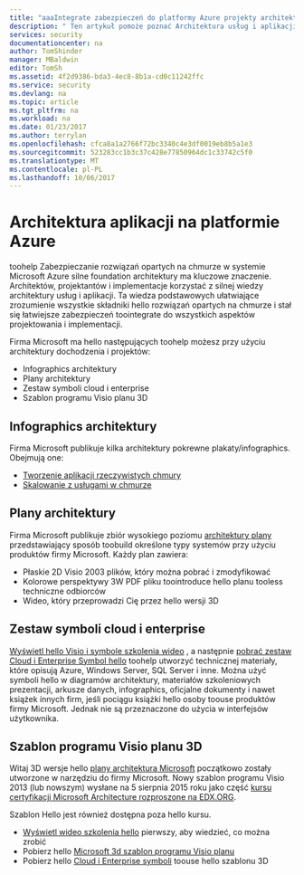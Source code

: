 ```yaml
---
title: "aaaIntegrate zabezpieczeń do platformy Azure projekty architektury | Dokumentacja firmy Microsoft"
description: " Ten artykuł pomoże poznać Architektura usług i aplikacji hello na Azure toomake go łatwiejsze zabezpieczeń toointegrate do projektowania i implementacji. "
services: security
documentationcenter: na
author: TomShinder
manager: MBaldwin
editor: TomSh
ms.assetid: 4f2d9386-bda3-4ec8-8b1a-cd0c11242ffc
ms.service: security
ms.devlang: na
ms.topic: article
ms.tgt_pltfrm: na
ms.workload: na
ms.date: 01/23/2017
ms.author: terrylan
ms.openlocfilehash: cfca8a1a2766f72bc3340c4e3df0019eb8b5a1e3
ms.sourcegitcommit: 523283cc1b3c37c428e77850964dc1c33742c5f0
ms.translationtype: MT
ms.contentlocale: pl-PL
ms.lasthandoff: 10/06/2017
---
```

# <a name="application-architecture-on-azure"></a>Architektura aplikacji na platformie Azure
toohelp Zabezpieczanie rozwiązań opartych na chmurze w systemie Microsoft Azure silne foundation architektury ma kluczowe znaczenie. Architektów, projektantów i implementacje korzystać z silnej wiedzy architektury usług i aplikacji. Ta wiedza podstawowych ułatwiające zrozumienie wszystkie składniki hello rozwiązań opartych na chmurze i stał się łatwiejsze zabezpieczeń toointegrate do wszystkich aspektów projektowania i implementacji.

Firma Microsoft ma hello następujących toohelp możesz przy użyciu architektury dochodzenia i projektów:

* Infographics architektury
* Plany architektury
* Zestaw symboli cloud i enterprise
* Szablon programu Visio planu 3D

## <a name="architectural-infographics"></a>Infographics architektury
Firma Microsoft publikuje kilka architektury pokrewne plakaty/infographics. Obejmują one:

* [Tworzenie aplikacji rzeczywistych chmury](https://azure.microsoft.com/documentation/infographics/building-real-world-cloud-apps/)
* [Skalowanie z usługami w chmurze](https://azure.microsoft.com/documentation/infographics/cloud-services/)

## <a name="architectural-blueprints"></a>Plany architektury
Firma Microsoft publikuje zbiór wysokiego poziomu [architektury plany](http://aka.ms/azblueprints) przedstawiający sposób toobuild określone typy systemów przy użyciu produktów firmy Microsoft.
Każdy plan zawiera:

* Płaskie 2D Visio 2003 plików, który można pobrać i zmodyfikować
* Kolorowe perspektywy 3W PDF pliku toointroduce hello planu tooless techniczne odbiorców
* Wideo, który przeprowadzi Cię przez hello wersji 3D

## <a name="cloud-and-enterprise-symbol-set"></a>Zestaw symboli cloud i enterprise
[Wyświetl hello Visio i symbole szkolenia wideo](http://aka.ms/CnESymbolsVideo) , a następnie [pobrać zestaw Cloud i Enterprise Symbol hello](http://aka.ms/CnESymbols) toohelp utworzyć technicznej materiały, które opisują Azure, Windows Server, SQL Server i inne. Można użyć symboli hello w diagramów architektury, materiałów szkoleniowych prezentacji, arkusze danych, infographics, oficjalne dokumenty i nawet książek innych firm, jeśli pociągu książki hello osoby toouse produktów firmy Microsoft. Jednak nie są przeznaczone do użycia w interfejsów użytkownika.

## <a name="3d-blueprint-visio-template"></a>Szablon programu Visio planu 3D
Witaj 3D wersje hello [plany architektura Microsoft](http://aka.ms/azblueprints) początkowo zostały utworzone w narzędziu do firmy Microsoft. Nowy szablon programu Visio 2013 (lub nowszym) wysłane na 5 sierpnia 2015 roku jako część [kursu certyfikacji Microsoft Architecture rozproszone na EDX.ORG](https://docs.microsoft.com/azure/architecture/#microsoft-architecture-certification-course).

Szablon Hello jest również dostępna poza hello kursu.

* [Wyświetl wideo szkolenia hello](http://aka.ms/3dBlueprintTemplateVideo) pierwszy, aby wiedzieć, co można zrobić
* Pobierz hello [Microsoft 3d szablon programu Visio planu](http://aka.ms/3DBlueprintTemplate)
* Pobierz hello [Cloud i Enterprise symboli](https://docs.microsoft.com/azure/architecture/#drawing-symbol-and-icon-sets) toouse hello szablonu 3D
